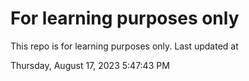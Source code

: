 # For learning purposes only
This repo is for learning purposes only.
Last updated at

Thursday, August 17, 2023 5:47:43 PM

